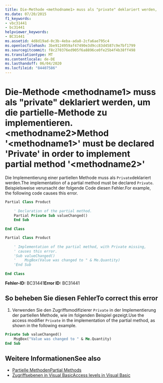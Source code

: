 ```yaml
---
title: Die-Methode <methodname1> muss als "private" deklariert werden, um die partielle-Methode zu implementieren. <methodname2>
ms.date: 07/20/2015
f1_keywords:
- vbc31441
- bc31441
helpviewer_keywords:
- BC31441
ms.assetid: 4d8d19ad-0c3b-4eba-ada8-2cfa6ae795c4
ms.openlocfilehash: 3be9124959af47490e3d9cc83d4587c9e7bf1799
ms.sourcegitcommit: f8c270376ed905f6a8896ce0fe25b4f4b38ff498
ms.translationtype: MT
ms.contentlocale: de-DE
ms.lasthandoff: 06/04/2020
ms.locfileid: "84407586"
---
```

# <a name="method-methodname1-must-be-declared-private-in-order-to-implement-partial-method-methodname2"></a><span data-ttu-id="aebfc-102">Die-Methode \<methodname1> muss als "private" deklariert werden, um die partielle-Methode zu implementieren. \<methodname2></span><span class="sxs-lookup"><span data-stu-id="aebfc-102">Method '\<methodname1>' must be declared 'Private' in order to implement partial method '\<methodname2>'</span></span>
<span data-ttu-id="aebfc-103">Die Implementierung einer partiellen Methode muss als `Private`deklariert werden.</span><span class="sxs-lookup"><span data-stu-id="aebfc-103">The implementation of a partial method must be declared `Private`.</span></span> <span data-ttu-id="aebfc-104">Beispielsweise verursacht der folgende Code diesen Fehler.</span><span class="sxs-lookup"><span data-stu-id="aebfc-104">For example, the following code causes this error.</span></span>  
  
```vb  
Partial Class Product  
  
    ' Declaration of the partial method.  
    Partial Private Sub valueChanged()  
    End Sub  
  
End Class  
```  
  
```vb  
Partial Class Product  
  
    ' Implementation of the partial method, with Private missing,
    ' causes this error.
    'Sub valueChanged()  
    '    MsgBox(Value was changed to " & Me.Quantity)  
    'End Sub  
  
End Class  
```  
  
 <span data-ttu-id="aebfc-105">**Fehler-ID:** BC31441</span><span class="sxs-lookup"><span data-stu-id="aebfc-105">**Error ID:** BC31441</span></span>  
  
## <a name="to-correct-this-error"></a><span data-ttu-id="aebfc-106">So beheben Sie diesen Fehler</span><span class="sxs-lookup"><span data-stu-id="aebfc-106">To correct this error</span></span>  
  
1. <span data-ttu-id="aebfc-107">Verwenden Sie den Zugriffsmodifizierer `Private` in der Implementierung der partiellen Methode, wie im folgenden Beispiel gezeigt.</span><span class="sxs-lookup"><span data-stu-id="aebfc-107">Use the access modifier `Private` in the implementation of the partial method, as shown in the following example.</span></span>  
  
```vb  
Private Sub valueChanged()  
    MsgBox("Value was changed to " & Me.Quantity)  
End Sub  
```  
  
## <a name="see-also"></a><span data-ttu-id="aebfc-108">Weitere Informationen</span><span class="sxs-lookup"><span data-stu-id="aebfc-108">See also</span></span>

- [<span data-ttu-id="aebfc-109">Partielle Methoden</span><span class="sxs-lookup"><span data-stu-id="aebfc-109">Partial Methods</span></span>](../programming-guide/language-features/procedures/partial-methods.md)
- [<span data-ttu-id="aebfc-110">Zugriffsebenen in Visual Basic</span><span class="sxs-lookup"><span data-stu-id="aebfc-110">Access levels in Visual Basic</span></span>](../programming-guide/language-features/declared-elements/access-levels.md)
